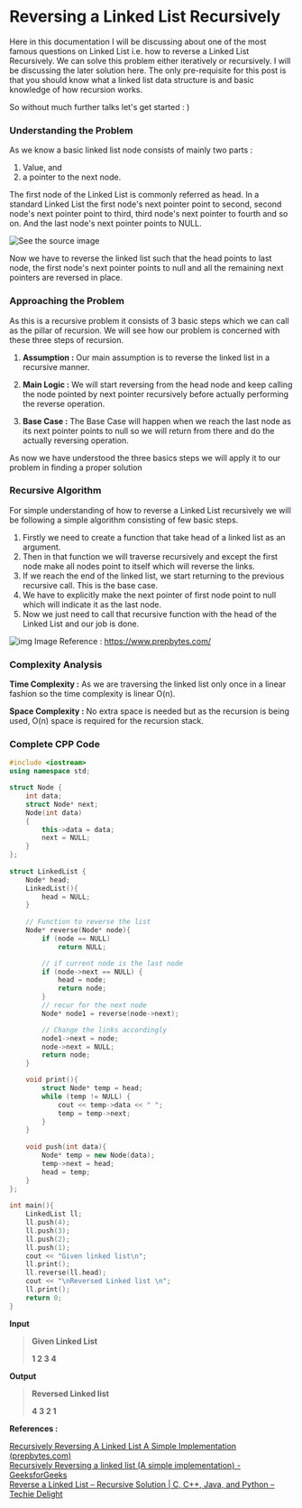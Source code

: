 # Reversing a Linked List Recursively



Here in this documentation I will be discussing about one of the most famous questions on Linked List i.e. how to reverse a Linked List Recursively. We can solve this problem either iteratively or recursively. I will be discussing the later solution here. The only pre-requisite for this post is that you should know what a linked list data structure is and basic knowledge of how recursion works.

So without much further talks let's get started : )



### Understanding the Problem

As we know a basic linked list node consists of mainly two parts : 

1. Value, and 
2. a pointer to the next node.

The first node of the Linked List is commonly referred as head. In a standard Linked List the first node's next pointer point to second, second node's next pointer point to third, third node's next pointer to fourth and so on. And the last node's next pointer points to NULL.

![See the source image](https://3.bp.blogspot.com/-sXOQBd_OCR8/WBBn3QNhOiI/AAAAAAAAALQ/ysaUNOhKMoY59zw2cRxcHioHzdvn8HdNgCLcB/s1600/simpleLinkedList.png)

Now we have to reverse the linked list such that the head points to last node, the first node's next pointer points to null and all the remaining next pointers are reversed in place.



### Approaching the Problem

As this is a recursive problem it consists of 3 basic steps which we can call as the pillar of recursion. We will see how our problem is concerned with these three steps of recursion.

1. **Assumption :**  Our main assumption is to reverse the linked list in a recursive manner.

2. **Main Logic :** We will start reversing from the head node and keep calling the node pointed by next pointer recursively before actually performing the reverse operation.

3. **Base Case :**  The Base Case will happen when we reach the last node as its next pointer points to null so we will return from there and do the actually reversing operation.

   

As now we have understood the three basics steps we will apply it to our problem in finding a proper solution



### Recursive Algorithm 

For simple understanding of how to reverse a Linked List recursively we will be following a simple algorithm consisting of few basic steps.

1. Firstly we need to create a function that take head of a linked list as an argument.
2. Then in that function we will traverse recursively and except the first node make all nodes point to itself which will reverse the links.
3. If we reach the end of the linked list, we start returning to the previous recursive call. This is the base case.
4. We have to explicitly make the next pointer of first node point to null which will indicate it as the last node.
5. Now we just need to call that recursive function with the head of the Linked List and our job is done.

![img](https://user-images.githubusercontent.com/55577276/137938355-4cd2d121-1dee-4898-92e1-f3264022f4d2.png)
Image Reference  : https://www.prepbytes.com/


###  Complexity Analysis

**Time Complexity :** As we are traversing the linked list only once in a linear fashion so the time complexity is linear O(n).

**Space Complexity :** No extra space is needed but as the recursion is being used, O(n) space is required for the recursion stack.



### Complete CPP Code



```cpp
#include <iostream>
using namespace std;

struct Node {
    int data;
    struct Node* next;
    Node(int data)
    {
        this->data = data;
        next = NULL;
    }
};
  
struct LinkedList {
    Node* head;
    LinkedList(){
        head = NULL;
    }
  
    // Function to reverse the list
    Node* reverse(Node* node){
        if (node == NULL)
            return NULL;

        // if current node is the last node
        if (node->next == NULL) {
            head = node;
            return node;
        }
        // recur for the next node
        Node* node1 = reverse(node->next);

        // Change the links accordingly
        node1->next = node;
        node->next = NULL;
        return node;
    }

    void print(){
        struct Node* temp = head;
        while (temp != NULL) {
            cout << temp->data << " ";
            temp = temp->next;
        }
    }
  
    void push(int data){
        Node* temp = new Node(data);
        temp->next = head;
        head = temp;
    }
};
  
int main(){
    LinkedList ll;
    ll.push(4);
    ll.push(3);
    ll.push(2);
    ll.push(1);
    cout << "Given linked list\n";
    ll.print();
    ll.reverse(ll.head);
    cout << "\nReversed Linked list \n";
    ll.print();
    return 0;
}

```

**Input**

> **Given Linked List**
>
> **1 2 3 4**

**Output**

> **Reversed Linked list**
>
> **4 3 2 1**



**References :**

[Recursively Reversing A Linked List A Simple Implementation (prepbytes.com)](https://www.prepbytes.com/blog/linked-list/recursively-reversing-a-linked-list-a-simple-implementation/)<br>
[Recursively Reversing a linked list (A simple implementation) - GeeksforGeeks](https://www.geeksforgeeks.org/recursively-reversing-a-linked-list-a-simple-implementation/) <br>
[Reverse a Linked List – Recursive Solution | C, C++, Java, and Python – Techie Delight](https://www.techiedelight.com/reverse-linked-list-part-2-recursive-solution/)<br>

